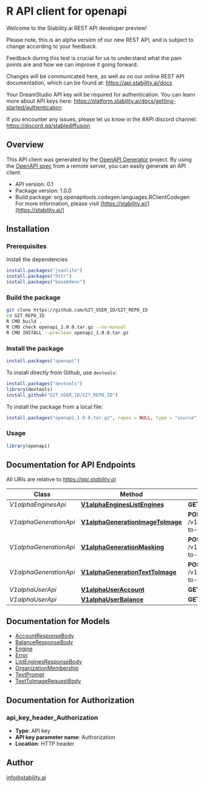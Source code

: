 # R API client for openapi

Welcome to the Stability.ai REST API developer preview!

Please note, this is an alpha version of our new REST API, and is subject to change according to
your feedback.

Feedback during this test is crucial for us to understand what the pain points are and how we can
improve it going forward.

Changes will be communicated here, as well as on our online REST API documentation, which can be
found at: https://api.stability.ai/docs

Your DreamStudio API key will be required for authentication. You can learn more about API keys
here: https://platform.stability.ai/docs/getting-started/authentication

If you encounter any issues, please let us know in the #API discord channel:
https://discord.gg/stablediffusion


## Overview
This API client was generated by the [OpenAPI Generator](https://openapi-generator.tech) project. By using the [OpenAPI spec](https://openapis.org) from a remote server, you can easily generate an API client.

- API version: 0.1
- Package version: 1.0.0
- Build package: org.openapitools.codegen.languages.RClientCodegen
For more information, please visit [https://stability.ai/](https://stability.ai/)

## Installation

### Prerequisites

Install the dependencies

```R
install.packages("jsonlite")
install.packages("httr")
install.packages("base64enc")
```

### Build the package

```sh
git clone https://github.com/GIT_USER_ID/GIT_REPO_ID
cd GIT_REPO_ID
R CMD build .
R CMD check openapi_1.0.0.tar.gz --no-manual
R CMD INSTALL --preclean openapi_1.0.0.tar.gz
```

### Install the package

```R
install.packages("openapi")
```

To install directly from Github, use `devtools`:
```R
install.packages("devtools")
library(devtools)
install_github("GIT_USER_ID/GIT_REPO_ID")
```

To install the package from a local file:
```R
install.packages("openapi_1.0.0.tar.gz", repos = NULL, type = "source")
```

### Usage

```R
library(openapi)
```

## Documentation for API Endpoints

All URIs are relative to *https://api.stability.ai*

Class | Method | HTTP request | Description
------------ | ------------- | ------------- | -------------
*V1alphaEnginesApi* | [**V1alphaEnginesListEngines**](docs/V1alphaEnginesApi.md#V1alphaEnginesListEngines) | **GET** /v1alpha/engines/list | list
*V1alphaGenerationApi* | [**V1alphaGenerationImageToImage**](docs/V1alphaGenerationApi.md#V1alphaGenerationImageToImage) | **POST** /v1alpha/generation/{engine_id}/image-to-image | image-to-image
*V1alphaGenerationApi* | [**V1alphaGenerationMasking**](docs/V1alphaGenerationApi.md#V1alphaGenerationMasking) | **POST** /v1alpha/generation/{engine_id}/image-to-image/masking | image-to-image/masking
*V1alphaGenerationApi* | [**V1alphaGenerationTextToImage**](docs/V1alphaGenerationApi.md#V1alphaGenerationTextToImage) | **POST** /v1alpha/generation/{engine_id}/text-to-image | text-to-image
*V1alphaUserApi* | [**V1alphaUserAccount**](docs/V1alphaUserApi.md#V1alphaUserAccount) | **GET** /v1alpha/user/account | account
*V1alphaUserApi* | [**V1alphaUserBalance**](docs/V1alphaUserApi.md#V1alphaUserBalance) | **GET** /v1alpha/user/balance | balance


## Documentation for Models

 - [AccountResponseBody](docs/AccountResponseBody.md)
 - [BalanceResponseBody](docs/BalanceResponseBody.md)
 - [Engine](docs/Engine.md)
 - [Error](docs/Error.md)
 - [ListEnginesResponseBody](docs/ListEnginesResponseBody.md)
 - [OrganizationMembership](docs/OrganizationMembership.md)
 - [TextPrompt](docs/TextPrompt.md)
 - [TextToImageRequestBody](docs/TextToImageRequestBody.md)


## Documentation for Authorization


### api_key_header_Authorization

- **Type**: API key
- **API key parameter name**: Authorization
- **Location**: HTTP header



## Author

info@stability.ai

